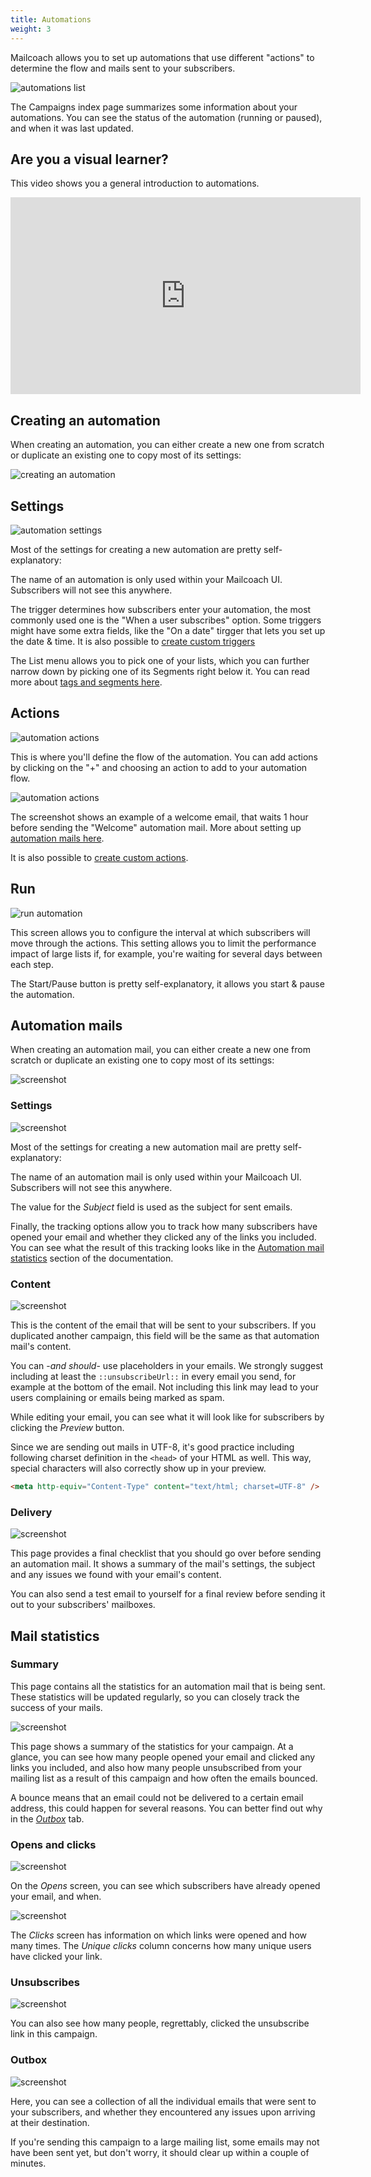 ```yaml
---
title: Automations
weight: 3
---
```


Mailcoach allows you to set up automations that use different "actions" to determine the flow and mails sent to your subscribers.

![automations list](/images/docs/v4/automations/index.png)

The Campaigns index page summarizes some information about your automations. You can see the status of the automation (running or paused), and when it was last updated.

## Are you a visual learner?

This video shows you a general introduction to automations.

<iframe width="560" height="315" src="https://www.youtube.com/embed/pZgwdF2tOxU" title="YouTube video player" frameborder="0" allow="accelerometer; autoplay; clipboard-write; encrypted-media; gyroscope; picture-in-picture" allowfullscreen></iframe>

## Creating an automation

When creating an automation, you can either create a new one from scratch or duplicate an existing one to copy most of its settings:

![creating an automation](/images/docs/v4/automations/create.png)

## Settings

![automation settings](/images/docs/v4/automations/settings.png)

Most of the settings for creating a new automation are pretty self-explanatory:

The name of an automation is only used within your Mailcoach UI. Subscribers will not see this anywhere.

The trigger determines how subscribers enter your automation, the most commonly used one is the "When a user subscribes" option. Some triggers might have some extra fields, like the "On a date" tirgger that lets you set up the date & time. It is also possible to [create custom triggers](/docs/laravel-mailcoach/v4/automations/creating-custom-triggers)

The List menu allows you to pick one of your lists, which you can further narrow down by picking one of its Segments right below it. You can read more about [tags and segments here](/docs/laravel-mailcoach/v4/using-mailcoach/audience#tags-and-segments).

## Actions

![automation actions](/images/docs/v4/automations/actions.png)

This is where you'll define the flow of the automation. You can add actions by clicking on the "+" and choosing an action to add to your automation flow.

![automation actions](/images/docs/v4/automations/add-action.png)

The screenshot shows an example of a welcome email, that waits 1 hour before sending the "Welcome" automation mail. More about setting up [automation mails here](/docs/laravel-mailcoach/v4/using-mailcoach#automation-mails).

It is also possible to [create custom actions](/docs/laravel-mailcoach/v4/automations/creating-custom-actions).

## Run

![run automation](/images/docs/v4/automations/run.png)

This screen allows you to configure the interval at which subscribers will move through the actions. This setting allows you to limit the performance impact of large lists if, for example, you're waiting for several days between each step.

The Start/Pause button is pretty self-explanatory, it allows you start & pause the automation.

## Automation mails

When creating an automation mail, you can either create a new one from scratch or duplicate an existing one to copy most of its settings:

![screenshot](/images/docs/v4/automations/creating-an-automation-mail-index.png)

### Settings

![screenshot](/images/docs/v4/automations/creating-an-automation-mail-settings.png)

Most of the settings for creating a new automation mail are pretty self-explanatory:

The name of an automation mail is only used within your Mailcoach UI. Subscribers will not see this anywhere.

The value for the _Subject_ field is used as the subject for sent emails.

Finally, the tracking options allow you to track how many subscribers have opened your email and whether they clicked any of the links you included. You can see what the result of this tracking looks like in the [Automation mail statistics](/docs/laravel-mailcoach/v4/using-the-ui/automations#automation-mail-statistics) section of the documentation.

### Content

![screenshot](/images/docs/v4/automations/creating-an-automation-mail-content.png)

This is the content of the email that will be sent to your subscribers. If you duplicated another campaign, this field will be the same as that automation mail's content.

You can -_and should_- use placeholders in your emails. We strongly suggest including at least the `::unsubscribeUrl::` in every email you send, for example at the bottom of the email. Not including this link may lead to your users complaining or emails being marked as spam.

While editing your email, you can see what it will look like for subscribers by clicking the _Preview_ button.

Since we are sending out mails in UTF-8, it's good practice including following charset definition in the `<head>` of your HTML as well. This way, special characters will also correctly show up in your preview.

```HTML
<meta http-equiv="Content-Type" content="text/html; charset=UTF-8" />
```

### Delivery

![screenshot](/images/docs/v4/automations/creating-an-automation-mail-delivery.png)

This page provides a final checklist that you should go over before sending an automation mail. It shows a summary of the mail's settings, the subject and any issues we found with your email's content.

You can also send a test email to yourself for a final review before sending it out to your subscribers' mailboxes.

## Mail statistics

### Summary

This page contains all the statistics for an automation mail that is being sent. These statistics will be updated regularly, so you can closely track the success of your mails.

![screenshot](/images/docs/v4/automations/automation-mail-statistics-overview.png)

This page shows a summary of the statistics for your campaign. At a glance, you can see how many people opened your email and clicked any links you included, and also how many people unsubscribed from your mailing list as a result of this campaign and how often the emails bounced.

A bounce means that an email could not be delivered to a certain email address, this could happen for several reasons. You can better find out why in the [_Outbox_](/docs/laravel-mailcoach/v4/using-the-ui/automations#outbox) tab.

### Opens and clicks

![screenshot](/images/docs/v4/automations/automation-mail-statistics-opens.png)

On the _Opens_ screen, you can see which subscribers have already opened your email, and when.

![screenshot](/images/docs/v4/automations/automation-mail-statistics-clicks.png)

The _Clicks_ screen has information on which links were opened and how many times. The _Unique clicks_ column concerns how many unique users have clicked your link.

### Unsubscribes

![screenshot](/images/docs/v4/automations/automation-mail-statistics-unsubscribes.png)

You can also see how many people, regrettably, clicked the unsubscribe link in this campaign.

### Outbox

![screenshot](/images/docs/v4/automations/automation-mail-statistics-outbox.png)

Here, you can see a collection of all the individual emails that were sent to your subscribers, and whether they encountered any issues upon arriving at their destination.

If you're sending this campaign to a large mailing list, some emails may not have been sent yet, but don't worry, it should clear up within a couple of minutes.

